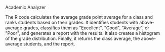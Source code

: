 Academic Analyzer

The R code calculates the average grade point average for a class and ranks students based on their grades. It identifies students with above-average grades, classifies them as "Excellent", "Good", "Average", or "Poor", and generates a report with the results. It also creates a histogram of the grade distribution. Finally, it returns the class average, the above-average students, and the report.